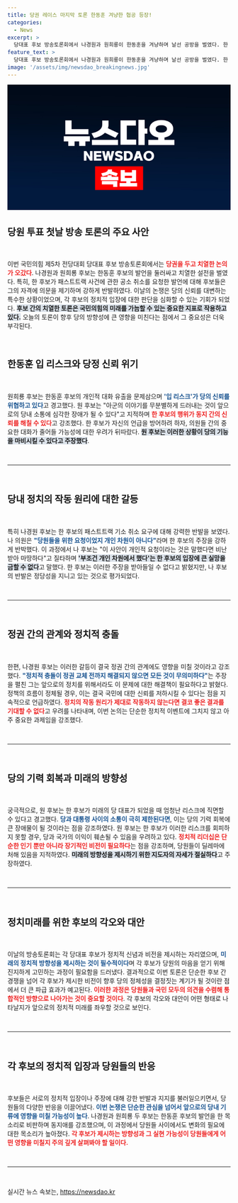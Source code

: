 ```yaml
---
title: 당권 레이스 마지막 토론 한동훈 겨냥한 협공 등장!
categories:
  - News
excerpt: >
  당대표 후보 방송토론회에서 나경원과 원희룡이 한동훈을 겨냥하며 날선 공방을 벌였다. 한 후보의 패스트트랙 공소 취소 요구가 개인적 차원이라는 주장에 나 후보가 격분, 정치적 신뢰에 심각한 위기가 도사리고 있다.
feature_text: >
  당대표 후보 방송토론회에서 나경원과 원희룡이 한동훈을 겨냥하며 날선 공방을 벌였다. 한 후보의 패스트트랙 공소 취소 요구가 개인적 차원이라는 주장에 나 후보가 격분, 정치적 신뢰에 심각한 위기가 도사리고 있다.
image: '/assets/img/newsdao_breakingnews.jpg'
---
```


<p><img src="/assets/img/newsdao_breakingnews.jpg" alt="ontimetimes 속보" /></p>

<h2 data-ke-size="size26">당원 투표 첫날 방송 토론의 주요 사안</h2>

<p data-ke-size="size16">&nbsp;</p>

<p>이번 국민의힘 제5차 전당대회 당대표 후보 방송토론회에서는 <b><span style="color: #ee2323;">당권을 두고 치열한 논의가 오갔다</span></b>. 나경원과 원희룡 후보는 한동훈 후보의 발언을 둘러싸고 치열한 설전을 벌였다. 특히, 한 후보가 패스트트랙 사건에 관한 공소 취소를 요청한 발언에 대해 후보들은 그의 자격에 의문을 제기하며 강하게 반발하였다. 이날의 논쟁은 당의 신뢰를 대변하는 특수한 상황이었으며, 각 후보의 정치적 입장에 대한 판단을 심화할 수 있는 기회가 되었다. <b><span style="background-color: #21538527;">후보 간의 치열한 토론은 국민의힘의 미래를 가늠할 수 있는 중요한 지표로 작용하고 있다.</span></b> 오늘의 토론이 향후 당의 방향성에 큰 영향을 미친다는 점에서 그 중요성은 더욱 부각된다. </p>

<p data-ke-size="size16">&nbsp;</p>

<h2 data-ke-size="size26">한동훈 입 리스크와 당정 신뢰 위기</h2>

<p data-ke-size="size16">&nbsp;</p>

<p>원희룡 후보는 한동훈 후보의 개인적 대화 유출을 문제삼으며 <b><span style="color: #1a5490;">'입 리스크'가 당의 신뢰를 위협하고 있다</span></b>고 경고했다. 원 후보는 "아군의 이야기를 무분별하게 드러내는 것이 앞으로의 당내 소통에 심각한 장애가 될 수 있다"고 지적하며 <b><span style="color: #ee2323;">한 후보의 행위가 동지 간의 신뢰를 해칠 수 있다</span></b>고 강조했다. 한 후보가 자신의 언급을 방어하려 하자, 의원들 간의 중요한 대화가 줄어들 가능성에 대한 우려가 뒤따랐다. <b><span style="background-color: #21538527;">원 후보는 이러한 상황이 당의 기능을 마비시킬 수 있다고 주장했다</span></b>.</p>

<p data-ke-size="size16">&nbsp;</p>

<hr/>

<p data-ke-size="size16">&nbsp;</p>

<h2 data-ke-size="size26">당내 정치의 작동 원리에 대한 갈등</h2>

<p data-ke-size="size16">&nbsp;</p>

<p>특히 나경원 후보는 한 후보의 패스트트랙 기소 취소 요구에 대해 강력한 반발을 보였다. 나 의원은 <b><span style="color: #1a5490;">"당원들을 위한 요청이었지 개인 차원이 아니다"</span></b>라며 한 후보의 주장을 강하게 반박했다. 이 과정에서 나 후보는 "이 사안이 개인적 요청이라는 것은 말했다면 비난받아 마땅하다"고 질타하며 <b><span style="background-color: #21538527;">'부조건 개인 차원에서 했다'는 한 후보의 입장에 큰 실망을 금할 수 없다</span></b>고 말했다. 한 후보는 이러한 주장을 받아들일 수 없다고 밝혔지만, 나 후보의 반발은 정당성을 지니고 있는 것으로 평가되었다.</p>

<p data-ke-size="size16">&nbsp;</p>

<hr/>

<p data-ke-size="size16">&nbsp;</p>

<h2 data-ke-size="size26">정권 간의 관계와 정치적 충돌</h2>

<p data-ke-size="size16">&nbsp;</p>

<p>한편, 나경원 후보는 이러한 갈등이 결국 정권 간의 관계에도 영향을 미칠 것이라고 강조했다. <b><span style="color: #1a5490;">"정치적 충돌이 정권 교체 전까지 해결되지 않으면 모든 것이 무의미하다"</span></b>는 주장을 펼친 그는 앞으로의 정치를 위해서라도 이 문제에 대한 해결책이 필요하다고 밝혔다. 정책의 흐름이 정체될 경우, 이는 결국 국민에 대한 신뢰를 저하시킬 수 있다는 점을 지속적으로 언급하였다. <b><span style="color: #ee2323;">정치의 작동 원리가 제대로 작동하지 않는다면 결코 좋은 결과를 기대할 수 없다</span></b>고 우려를 나타내며, 이번 논의는 단순한 정치적 이벤트에 그치지 않고 아주 중요한 과제임을 강조했다.</p>

<p data-ke-size="size16">&nbsp;</p>

<hr/>

<p data-ke-size="size16">&nbsp;</p>

<h2 data-ke-size="size26">당의 기력 회복과 미래의 방향성</h2>

<p data-ke-size="size16">&nbsp;</p>

<p>궁극적으로, 원 후보는 한 후보가 미래의 당 대표가 되었을 때 엄청난 리스크에 직면할 수 있다고 경고했다. <b><span style="color: #1a5490;">당과 대통령 사이의 소통이 극히 제한된다면</span></b>, 이는 당의 기력 회복에 큰 장애물이 될 것이라는 점을 강조하였다. 원 후보는 한 후보가 이러한 리스크를 회피하지 못할 경우, 당과 국가의 이익이 훼손될 수 있음을 우려하고 있다. <b><span style="color: #ee2323;">정치적 리더십은 단순한 인기 뿐만 아니라 장기적인 비전이 필요하다</span></b>는 점을 강조하며, 당원들이 딜레마에 처해 있음을 지적하였다. <b><span style="background-color: #21538527;">미래의 방향성을 제시하기 위한 지도자의 자세가 절실하다</span></b>고 주장하였다.</p>

<p data-ke-size="size16">&nbsp;</p>

<hr/>

<p data-ke-size="size16">&nbsp;</p>

<h2 data-ke-size="size26">정치미래를 위한 후보의 각오와 대안</h2>

<p data-ke-size="size16">&nbsp;</p>

<p>이날의 방송토론회는 각 당대표 후보가 정치적 신념과 비전을 제시하는 자리였으며, <b><span style="color: #1a5490;">미래의 정치적 방향성을 제시하는 것이 필수적이다</span></b>며 각 후보가 당원의 마음을 얻기 위해 진지하게 고민하는 과정이 필요함을 드러냈다. 결과적으로 이번 토론은 단순한 후보 간 경쟁을 넘어 각 후보가 제시한 비전이 향후 당의 정체성을 결정짓는 계기가 될 것이란 점에서 더 큰 파급 효과가 예고된다. <b><span style="color: #ee2323;">이러한 과정은 당원들과 국민 모두의 의견을 수렴해 통합적인 방향으로 나아가는 것이 중요할 것이다</span></b>. 각 후보의 각오와 대안이 어떤 형태로 나타날지가 앞으로의 정치적 미래를 좌우할 것으로 보인다.</p>

<p data-ke-size="size16">&nbsp;</p>

<hr/>

<p data-ke-size="size16">&nbsp;</p>

<h2 data-ke-size="size26">각 후보의 정치적 입장과 당원들의 반응</h2>

<p data-ke-size="size16">&nbsp;</p>

<p>후보들은 서로의 정치적 입장이나 주장에 대해 강한 반발과 지지를 불러일으키면서, 당원들의 다양한 반응을 이끌어냈다. <b><span style="color: #1a5490;">이번 논쟁은 단순한 관심을 넘어서 앞으로의 당내 기류에 영향을 미칠 가능성이 높다</span></b>. 나경원과 원희룡 두 후보는 한동훈 후보의 발언을 한 목소리로 비판하며 동지애를 강조했으며, 이 과정에서 당원들 사이에서도 변화의 필요에 대한 목소리가 높아졌다. <b><span style="color: #ee2323;">각 후보가 제시하는 방향성과 그 실현 가능성이 당원들에게 어떤 영향을 미칠지 주의 깊게 살펴봐야 할 일이다.</span></b></p>

<p data-ke-size="size16">&nbsp;</p>

<hr/>

<p data-ke-size="size16">&nbsp;</p>
실시간 뉴스 속보는, <a href="https://newsdao.kr" rel="dofollow">https://newsdao.kr</a>


